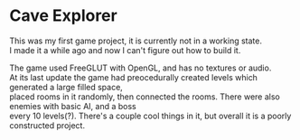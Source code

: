 # Cave Explorer
This was my first game project, it is currently not in a working state.  
I made it a while ago and now I can't figure out how to build it.  
  
The game used FreeGLUT with OpenGL, and has no textures or audio.  
At its last update the game had preocedurally created levels which generated a large filled space,  
placed rooms in it randomly, then connected the rooms. There were also enemies with basic AI, and a boss  
every 10 levels(?). There's a couple cool things in it, but overall it is a poorly constructed project.
